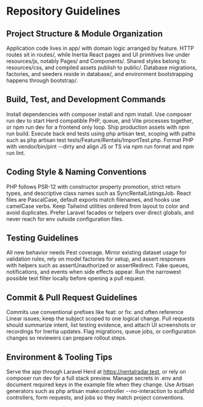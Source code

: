 # Repository Guidelines

## Project Structure & Module Organization

Application code lives in app/ with domain logic arranged by feature. HTTP routes sit in routes/, while Inertia React pages and UI primitives live under resources/js, notably Pages/ and Components/. Shared styles belong to resources/css, and compiled assets publish to public/. Database migrations, factories, and seeders reside in database/, and environment bootstrapping happens through bootstrap/.

## Build, Test, and Development Commands

Install dependencies with composer install and npm install. Use composer run dev to start Herd compatible PHP, queue, and Vite processes together, or npm run dev for a frontend only loop. Ship production assets with npm run build. Execute back end tests using php artisan test, scoping with paths such as php artisan test tests/Feature/Rentals/ImportTest.php. Format PHP with vendor/bin/pint --dirty and align JS or TS via npm run format and npm run lint.

## Coding Style & Naming Conventions

PHP follows PSR-12 with constructor property promotion, strict return types, and descriptive class names such as SyncRentalListingsJob. React files are PascalCase, default exports match filenames, and hooks use camelCase verbs. Keep Tailwind utilities ordered from layout to color and avoid duplicates. Prefer Laravel facades or helpers over direct globals, and never reach for env outside configuration files.

## Testing Guidelines

All new behavior needs Pest coverage. Mirror existing dataset usage for validation rules, rely on model factories for setup, and assert responses with helpers such as assertUnauthorized or assertRedirect. Fake queues, notifications, and events when side effects appear. Run the narrowest possible test filter locally before opening a pull request.

## Commit & Pull Request Guidelines

Commits use conventional prefixes like feat: or fix: and often reference Linear issues; keep the subject scoped to one logical change. Pull requests should summarize intent, list testing evidence, and attach UI screenshots or recordings for Inertia updates. Flag migrations, queue jobs, or configuration changes so reviewers can prepare rollout steps.

## Environment & Tooling Tips

Serve the app through Laravel Herd at https://rentalradar.test, or rely on composer run dev for a full stack preview. Manage secrets in .env and document required keys in the example file when they change. Use Artisan generators such as php artisan make:controller --no-interaction to scaffold controllers, form requests, and jobs so they match project conventions.
